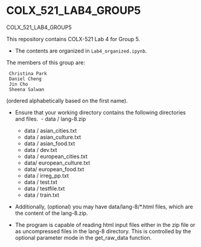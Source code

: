 # COLX_521_LAB4_GROUP5
COLX_521_LAB4_GROUP5

This repository contains COLX-521 Lab 4 for Group 5. 
- The contents are organized in `Lab4_organized.ipynb`.

The members of this group are: 

     Christina Park
     Daniel Cheng
     Jin Cho
     Sheena Salwan 
   
 (ordered alphabetically based on the first name).
 
 * Ensure that your working directory contains the following directories and files.  - data / lang-8.zip
      - data / asian_cities.txt
      - data / asian_culture.txt
      - data / asian_food.txt
      - data / dev.txt
      - data / european_cities.txt
      - data/ european_culture.txt
      - data/ european_food.txt 
      - data / irreg_pp.txt
      - data / test.txt
      - data / testfile.txt
      - data / train.txt

* Additionally, (optional) you may have data/lang-8/*.html files, which are the content of the lang-8.zip.
* The program is capable of reading html input files either in the zip file or as uncompressed files in the lang-8 directory. This is controlled by the optional parameter mode in the get_raw_data function. 
